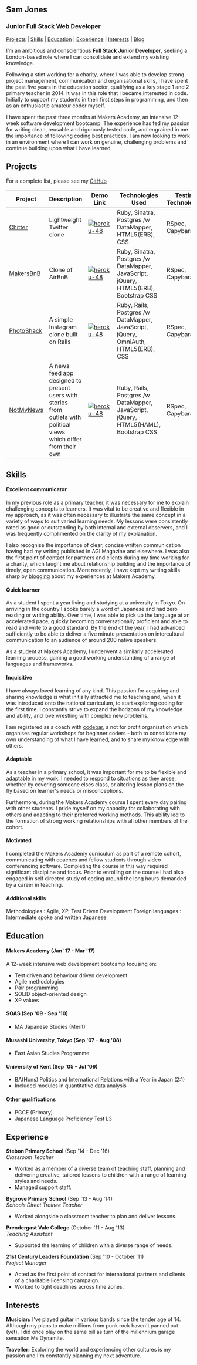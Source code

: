 ## Sam Jones

### Junior Full Stack Web Developer

[Projects](#projects) | [Skills](#skills) | [Education](#education) | [Experience](#experience) | [Interests](#interests) | [Blog](https://medium.com/@sam.jones494)

I’m an ambitious and conscientious **Full Stack Junior Developer**, seeking a London-based role where I can consolidate and extend my existing knowledge.

Following a stint working for a charity, where I was able to develop strong project management, communication and organisational skills, I have spent the past five years in the education sector, qualifying as a key stage 1 and 2 primary teacher in 2014. It was in this role that I became interested in code. Initially to support my students in their first steps in programming, and then as an enthusiastic amateur coder myself.

I have spent the past three months at Makers Academy, an intensive 12-week software development bootcamp.  The experience has fed my passion for writing clean, reusable and rigorously tested code, and engrained in me the importance of following coding best practices.  I am now looking to work in an environment where I can work on genuine, challenging problems and continue building upon what I have learned.

## Projects

For a complete list, please see my [GitHub](https://github.com/samjones1001?tab=repositories)

Project | Description | Demo Link | Technologies Used | Testing Technologies | Build Time 
--- | --- | --- | --- | --- | ---
[Chitter](https://github.com/samjones1001/chitter-challenge) | Lightweight Twitter clone | [![heroku-48](https://cloud.githubusercontent.com/assets/12953472/18688266/701982fc-7f7b-11e6-8971-5f1e03f554b7.png)](https://chitter-chal.herokuapp.com/peeps) | Ruby, Sinatra, Postgres /w DataMapper, HTML5(ERB), CSS | RSpec, Capybara | 2 days 
[MakersBnB](https://github.com/samjones1001/makersbnb) | Clone of AirBnB | [![heroku-48](https://cloud.githubusercontent.com/assets/12953472/18688266/701982fc-7f7b-11e6-8971-5f1e03f554b7.png)](https://makersbestbnb.herokuapp.com/) | Ruby, Sinatra, Postgres /w DataMapper, JavaScript, jQuery, HTML5(ERB), Bootstrap CSS | RSpec, Capybara | 5 days
[PhotoShack](https://github.com/samjones1001/instagram-challenge) | A simple Instagram clone built on Rails | [![heroku-48](https://cloud.githubusercontent.com/assets/12953472/18688266/701982fc-7f7b-11e6-8971-5f1e03f554b7.png)](https://samsinstaclone.herokuapp.com/) | Ruby, Rails, Postgres /w DataMapper, JavaScript, jQuery, OmniAuth, HTML5(ERB), CSS | RSpec, Capybara | 2 days
[NotMyNews](https://github.com/samjones1001/NotMyNews) | A news feed app designed to present users with stories from outlets with political views which differ from their own | [![heroku-48](https://cloud.githubusercontent.com/assets/12953472/18688266/701982fc-7f7b-11e6-8971-5f1e03f554b7.png)](http://notmynews.herokuapp.com/) | Ruby, Rails, Postgres /w DataMapper, JavaScript, jQuery, HTML5(HAML), Bootstrap CSS | RSpec, Capybara | 4 days

## Skills

#### Excellent communicator
In my previous role as a primary teacher, it was necessary for me to explain challenging concepts to learners.  It was vital to be creative and flexible in my approach, as it was often necessary to illustrate the same concept in a variety of ways to suit varied learning needs.  My lessons were consistently rated as good or outstanding by both internal and external observers, and I was frequently complimented on the clarity of my explanation.  

I also recognise the importance of clear, concise written communication having had my writing published in AGI Magazine and elsewhere.  I was also the first point of contact for partners and clients during my time working for a charity, which taught me about relationship building and the importance of timely, open communication.  More recently, I have kept my writing skills sharp by [blogging](https://medium.com/@sam.jones494) about my experiences at Makers Academy.

#### Quick learner
As a student I spent a year living and studying at a university in Tokyo.  On arriving in the country I spoke barely a word of Japanese and had zero reading or writing ability. Over time, I was able to pick up the language at an accelerated pace, quickly becoming conversationally proficient and able to read and write to a good standard.  By the end of the year, I had advanced sufficiently to be able to deliver a five minute presentation on intercultural communication to an audience of around 200 native speakers.  

As a student at Makers Academy, I underwent a similarly accelerated learning process, gaining a good working understanding of a range of languages and frameworks. 

#### Inquisitive
I have always loved learning of any kind.  This passion for acquiring and sharing knowledge is what initially attracted me to teaching and, when it was introduced onto the national curriculum, to start exploring coding for the first time.  I  constantly strive to expand the horizons of my knowledge and ability, and love wrestling with complex new problems.

I am registered as a coach with [codebar](https://codebar.io), a not for profit organisation which organises regular workshops for beginner coders - both to consolidate my own understanding of what I have learned, and to share my knowledge with others.

#### Adaptable
As a teacher in a primary school, it was important for me to be flexible and adaptable in my work.  I needed to respond to situations as they arose, whether by covering someone elses class, or altering lesson plans on the fly based on learner's needs or misconceptions. 

Furthermore, during the Makers Academy course I spent every day pairing with other students.  I pride myself on my capacity for collaborating with others and adapting to their preferred working methods. This ability led to the formation of strong working relationships with all other members of the cohort.

#### Motivated
I completed the Makers Academy curriculum as part of a remote cohort, communicating with coaches and fellow students through video conferencing software.  Completing the course in this way required significant discipline and focus.  Prior to enrolling on the course I had also engaged in self directed study of coding around the long hours demanded by a career in teaching.

#### Additional skills
Methodologies : Agile, XP, Test Driven Development
Foreign languages : Intermediate spoke and written Japanese 

## Education

#### Makers Academy (Jan '17 - Mar '17)
A 12-week intensive web development bootcamp focusing on:
- Test driven and behaviour driven development
- Agile methodologies
- Pair programming
- SOLID object-oriented design
- XP values

#### SOAS (Sep '09 - Sep '10)

- MA Japanese Studies (Merit)

#### Musashi University, Tokyo (Sep '07 - Aug '08)

- East Asian Studies Programme

#### University of Kent (Sep '05 - Jul '09)

- BA(Hons) Politics and International Relations with a Year in Japan (2:1)
- Included modules in quantitative data analysis

#### Other qualifications
- PGCE (Primary)
- Japanese Language Proficiency Test L3


## Experience

**Stebon Primary School** (Sep '14 - Dec '16)   
*Classroom Teacher* 
- Worked as a member of a diverse team of teaching staff, planning and delivering creative, tailored lessons to children with a range of learning styles and needs.
- Managed support staff.

**Bygrove Primary School** (Sep '13 - Aug '14)   
*Schools Direct Trainee Teacher*
- Worked alongside a classroom teacher to plan and deliver lessons.

**Prendergast Vale College** (October '11 - Aug '13)   
*Teaching Assistant*
- Supported the learning of children with a diverse range of needs.

**21st Century Leaders Foundation** (Sep '10 - October '11)   
*Project Manager*
- Acted as the first point of contact for international partners and clients of a charitable licensing campaign.
- Worked to tight deadlines across time zones.

## Interests

**Musician:**
I've played guitar in various bands since the tender age of 14.  Although my plans to make millions from punk rock haven't panned out (yet), I did once play on the same bill as turn of the millennium garage  sensation Ms Dynamite.

**Traveller:**
Exploring the world and experiencing other cultures is my passion and I'm constantly planning my next adventure.
